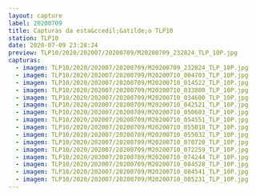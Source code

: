 ```yaml
---
layout: capture
label: 20200709
title: Capturas da esta&ccedil;&atilde;o TLP10
station: TLP10
date: 2020-07-09 23:28:24
preview: TLP10/2020/202007/20200709/M20200709_232824_TLP_10P.jpg
capturas:
  - imagem: TLP10/2020/202007/20200709/M20200709_232824_TLP_10P.jpg
  - imagem: TLP10/2020/202007/20200709/M20200710_004703_TLP_10P.jpg
  - imagem: TLP10/2020/202007/20200709/M20200710_014522_TLP_10P.jpg
  - imagem: TLP10/2020/202007/20200709/M20200710_033800_TLP_10P.jpg
  - imagem: TLP10/2020/202007/20200709/M20200710_034600_TLP_10P.jpg
  - imagem: TLP10/2020/202007/20200709/M20200710_042521_TLP_10P.jpg
  - imagem: TLP10/2020/202007/20200709/M20200710_050603_TLP_10P.jpg
  - imagem: TLP10/2020/202007/20200709/M20200710_054551_TLP_10P.jpg
  - imagem: TLP10/2020/202007/20200709/M20200710_055018_TLP_10P.jpg
  - imagem: TLP10/2020/202007/20200709/M20200710_055032_TLP_10P.jpg
  - imagem: TLP10/2020/202007/20200709/M20200710_070720_TLP_10P.jpg
  - imagem: TLP10/2020/202007/20200709/M20200710_072259_TLP_10P.jpg
  - imagem: TLP10/2020/202007/20200709/M20200710_074244_TLP_10P.jpg
  - imagem: TLP10/2020/202007/20200709/M20200710_084528_TLP_10P.jpg
  - imagem: TLP10/2020/202007/20200709/M20200710_084541_TLP_10P.jpg
  - imagem: TLP10/2020/202007/20200709/M20200710_085231_TLP_10P.jpg
---
```


